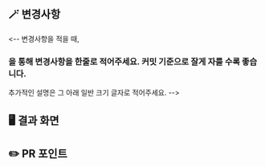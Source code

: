 <!--
제목은 [아이콘] - 변경사항으로 적어주세요. (ex. 🚨Profile/UserInfo 오류 수정)
아이콘은 커밋 메시지 컨벤션과 동일하게 대표되는 변경사항으로 적어주세요.
변경사항엔 페이지나 컴포넌트 이름을 포함하여 어떤 파일이 변경되었는지 알 수 있도록 작성해주세요.
-->

## 🪄 변경사항

<--
변경사항을 적을 때,
### 을 통해 변경사항을 한줄로 적어주세요. 커밋 기준으로 잘게 자를 수록 좋습니다.
추가적인 설명은 그 아래 일반 크기 글자로 적어주세요.
-->

## 🖥 결과 화면

<!--
개발한 결과를 캡처한 경우 다른 사람들이 직관적으로 알 수 있도록 사진을 올려주세요.
-->

## ✏️ PR 포인트

<!-- 
리뷰어들이 집중적으로 봐야할 내용을 적어주세요.
-->
